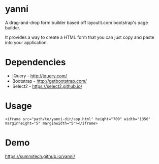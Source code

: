 # yanni
A drag-and-drop form builder based off layoutit.com bootstrap's page builder.

It provides a way to create a HTML form that you can just copy and paste into your application.


# Dependencies
* jQuery - http://jquery.com/
* Bootstrap - http://getbootstrap.com/
* Select2 - https://select2.github.io/

# Usage
```<iframe src="path/to/yanni-dir/app.html" height="700" width="1350" marginheight="5" marginwidth="5"></iframe>```

# Demo
https://summitech.github.io/yanni/


